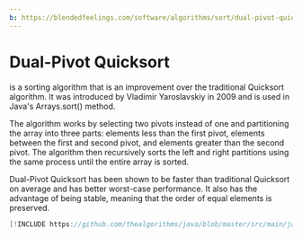 ```yaml
---
b: https://blendedfeelings.com/software/algorithms/sort/dual-pivot-quicksort-algorithm.md
---
```


# Dual-Pivot Quicksort
is a sorting algorithm that is an improvement over the traditional Quicksort algorithm. It was introduced by Vladimir Yaroslavskiy in 2009 and is used in Java's Arrays.sort() method.

The algorithm works by selecting two pivots instead of one and partitioning the array into three parts: elements less than the first pivot, elements between the first and second pivot, and elements greater than the second pivot. The algorithm then recursively sorts the left and right partitions using the same process until the entire array is sorted.

Dual-Pivot Quicksort has been shown to be faster than traditional Quicksort on average and has better worst-case performance. It also has the advantage of being stable, meaning that the order of equal elements is preserved.

```java
[!INCLUDE https://github.com/thealgorithms/java/blob/master/src/main/java/com/thealgorithms/sorts/DualPivotQuickSort.java]
```